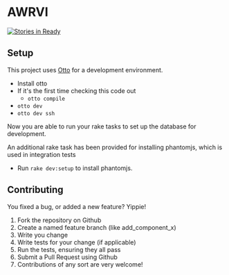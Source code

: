 # AWRVI

[![Stories in Ready](https://badge.waffle.io/gina-alaska/awrvi.svg?label=ready&title=Ready)](http://waffle.io/gina-alaska/awrvi)


## Setup

This project uses [Otto](https://www.ottoproject.io) for a development environment.

* Install otto
* If it's the first time checking this code out
  * `otto compile`
* `otto dev`
* `otto dev ssh`

Now you are able to run your rake tasks to set up the database for development.

An additional rake task has been provided for installing phantomjs, which is used in
integration tests

* Run `rake dev:setup`  to install phantomjs.


## Contributing

You fixed a bug, or added a new feature? Yippie!

1. Fork the repository on Github
1. Create a named feature branch (like add_component_x)
1. Write you change
1. Write tests for your change (if applicable)
1. Run the tests, ensuring they all pass
1. Submit a Pull Request using Github
1. Contributions of any sort are very welcome!
